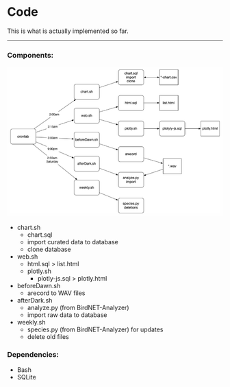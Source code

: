 # Code

This is what is actually implemented so far.

---

### Components:

![Execution](./execution.png)

* chart.sh
  * chart.sql
  * import curated data to database
  * clone database
* web.sh
  * html.sql > list.html
  * plotly.sh
    * plotly-js.sql > plotly.html
* beforeDawn.sh
  * arecord to WAV files
* afterDark.sh
  * analyze.py (from BirdNET-Analyzer)
  * import raw data to database
* weekly.sh
  * species.py (from BirdNET-Analyzer) for updates
  * delete old files

### Dependencies:

* Bash
* SQLite